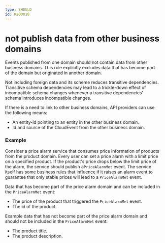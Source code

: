 ```yaml
---
type: SHOULD
id: R200018
---
```


# not publish data from other business domains

Events published from one domain should not contain data from other business domains. This rule explicitly excludes data that has become part of the domain but originated in another domain.

Not including foreign data and its scheme reduces transitive dependencies. Transitive schema dependencies may lead to a trickle-down effect of incompatible schema changes whenever a transitive dependencies' schema introduces incompatible changes.

If there is a need to link to other business domains, API providers can use the following means:

- An entity-Id pointing to an entity in the other business domain.
- Id and source of the CloudEvent from the other business domain.

### Example

Consider a price alarm service that consumes price information of products from the product domain. Every user can set a price alarm with a limit price on a specified product. If the product's price drops below the limit price of the alarm, the service should publish a`PriceAlarmMet` event. The service itself has some business rules that influence if it raises an alarm event to guarantee that only stable prices will lead to a `PriceAlarmMet` event.

Data that has become part of the price alarm domain and can be included in the `PriceAlarmMet` event:

- The price of the product that triggered the `PriceAlarmMet` event.
- The id of the product.

Example data that has not become part of the price alarm domain and should not be included in the `PriceAlarmMet` event:

- The product title.
- The product description.
